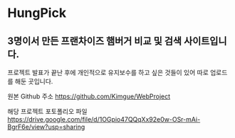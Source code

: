 # HungPick

## 3명이서 만든 프랜차이즈 햄버거 비교 및 검색 사이트입니다.  
프로젝트 발표가 끝난 후에 개인적으로 유지보수를 하고 싶은 것들이 있어 따로 업로드를 해둔 곳입니다. 

원본 Github 주소
https://github.com/Kimgue/WebProject

해당 프로젝트 포토폴리오 파일
https://drive.google.com/file/d/1OGpio47QQqXx92e0w-OSr-mAi-BgrF6e/view?usp=sharing
